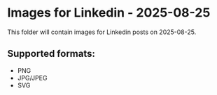 # Images for Linkedin - 2025-08-25

This folder will contain images for Linkedin posts on 2025-08-25.

## Supported formats:
- PNG
- JPG/JPEG
- SVG
